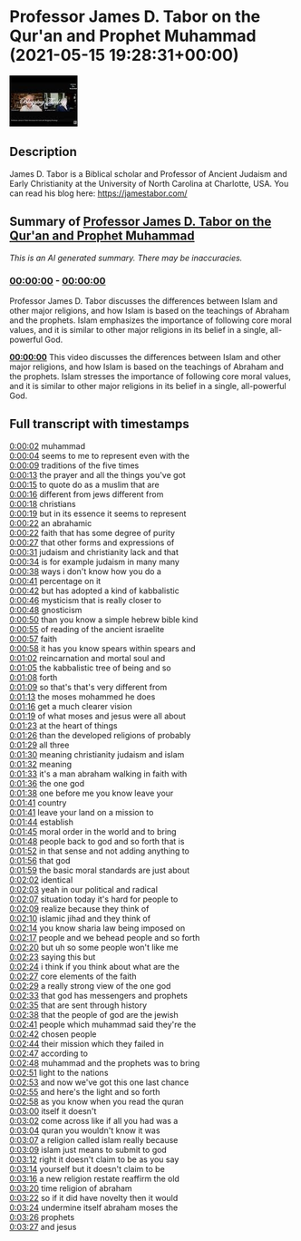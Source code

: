 # Professor James D. Tabor on the Qur'an and Prophet Muhammad (2021-05-15 19:28:31+00:00)

![alt Professor James D. Tabor on the Qur'an and Prophet Muhammad](Atz9V7iH91g.jpg "Professor James D. Tabor on the Qur'an and Prophet Muhammad")

## Description

James D. Tabor is a Biblical scholar and Professor of Ancient Judaism and Early Christianity at the University of North Carolina at Charlotte, USA. You can read his blog here: https://jamestabor.com/

## Summary of [Professor James D. Tabor on the Qur'an and Prophet Muhammad](https://www.youtube.com/watch?v=Atz9V7iH91g)


*This is an AI generated summary. There may be inaccuracies. [](/)*

### [00:00:00](https://www.youtube.com/watch?v=Atz9V7iH91g&t=0) - [00:00:00](https://www.youtube.com/watch?v=Atz9V7iH91g&t=0)

Professor James D. Tabor discusses the differences between Islam and other major religions, and how Islam is based on the teachings of Abraham and the prophets. Islam emphasizes the importance of following core moral values, and it is similar to other major religions in its belief in a single, all-powerful God.

**[00:00:00](https://www.youtube.com/watch?v=Atz9V7iH91g&t=0)** This video discusses the differences between Islam and other major religions, and how Islam is based on the teachings of Abraham and the prophets. Islam stresses the importance of following core moral values, and it is similar to other major religions in its belief in a single, all-powerful God.

## Full transcript with timestamps

[0:00:02](https://youtu.be/Atz9V7iH91g?t=2) muhammad  
[0:00:04](https://youtu.be/Atz9V7iH91g?t=4) seems to me to represent even with the  
[0:00:09](https://youtu.be/Atz9V7iH91g?t=9) traditions of the five times  
[0:00:13](https://youtu.be/Atz9V7iH91g?t=13) the prayer and all the things you've got  
[0:00:15](https://youtu.be/Atz9V7iH91g?t=15) to quote do as a muslim that are  
[0:00:16](https://youtu.be/Atz9V7iH91g?t=16) different from jews different from  
[0:00:18](https://youtu.be/Atz9V7iH91g?t=18) christians  
[0:00:19](https://youtu.be/Atz9V7iH91g?t=19) but in its essence it seems to represent  
[0:00:22](https://youtu.be/Atz9V7iH91g?t=22) an abrahamic  
[0:00:22](https://youtu.be/Atz9V7iH91g?t=22) faith that has some degree of purity  
[0:00:27](https://youtu.be/Atz9V7iH91g?t=27) that other forms and expressions of  
[0:00:31](https://youtu.be/Atz9V7iH91g?t=31) judaism and christianity lack and that  
[0:00:34](https://youtu.be/Atz9V7iH91g?t=34) is for example judaism in many many  
[0:00:38](https://youtu.be/Atz9V7iH91g?t=38) ways i don't know how you do a  
[0:00:41](https://youtu.be/Atz9V7iH91g?t=41) percentage on it  
[0:00:42](https://youtu.be/Atz9V7iH91g?t=42) but has adopted a kind of kabbalistic  
[0:00:46](https://youtu.be/Atz9V7iH91g?t=46) mysticism that is really closer to  
[0:00:48](https://youtu.be/Atz9V7iH91g?t=48) gnosticism  
[0:00:50](https://youtu.be/Atz9V7iH91g?t=50) than you know a simple hebrew bible kind  
[0:00:55](https://youtu.be/Atz9V7iH91g?t=55) of reading of the ancient israelite  
[0:00:57](https://youtu.be/Atz9V7iH91g?t=57) faith  
[0:00:58](https://youtu.be/Atz9V7iH91g?t=58) it has you know spears within spears and  
[0:01:02](https://youtu.be/Atz9V7iH91g?t=62) reincarnation and mortal soul and  
[0:01:05](https://youtu.be/Atz9V7iH91g?t=65) the kabbalistic tree of being and so  
[0:01:08](https://youtu.be/Atz9V7iH91g?t=68) forth  
[0:01:09](https://youtu.be/Atz9V7iH91g?t=69) so that's that's very different from  
[0:01:13](https://youtu.be/Atz9V7iH91g?t=73) the moses mohammed he does  
[0:01:16](https://youtu.be/Atz9V7iH91g?t=76) get a much clearer vision  
[0:01:19](https://youtu.be/Atz9V7iH91g?t=79) of what moses and jesus were all about  
[0:01:23](https://youtu.be/Atz9V7iH91g?t=83) at the heart of things  
[0:01:26](https://youtu.be/Atz9V7iH91g?t=86) than the developed religions of probably  
[0:01:29](https://youtu.be/Atz9V7iH91g?t=89) all three  
[0:01:30](https://youtu.be/Atz9V7iH91g?t=90) meaning christianity judaism and islam  
[0:01:32](https://youtu.be/Atz9V7iH91g?t=92) meaning  
[0:01:33](https://youtu.be/Atz9V7iH91g?t=93) it's a man abraham walking in faith with  
[0:01:36](https://youtu.be/Atz9V7iH91g?t=96) the one god  
[0:01:38](https://youtu.be/Atz9V7iH91g?t=98) one before me you know leave your  
[0:01:41](https://youtu.be/Atz9V7iH91g?t=101) country  
[0:01:41](https://youtu.be/Atz9V7iH91g?t=101) leave your land on a mission to  
[0:01:44](https://youtu.be/Atz9V7iH91g?t=104) establish  
[0:01:45](https://youtu.be/Atz9V7iH91g?t=105) moral order in the world and to bring  
[0:01:48](https://youtu.be/Atz9V7iH91g?t=108) people back to god and so forth that is  
[0:01:52](https://youtu.be/Atz9V7iH91g?t=112) in that sense and not adding anything to  
[0:01:56](https://youtu.be/Atz9V7iH91g?t=116) that god  
[0:01:59](https://youtu.be/Atz9V7iH91g?t=119) the basic moral standards are just about  
[0:02:02](https://youtu.be/Atz9V7iH91g?t=122) identical  
[0:02:03](https://youtu.be/Atz9V7iH91g?t=123) yeah in our political and radical  
[0:02:07](https://youtu.be/Atz9V7iH91g?t=127) situation today it's hard for people to  
[0:02:09](https://youtu.be/Atz9V7iH91g?t=129) realize because they think of  
[0:02:10](https://youtu.be/Atz9V7iH91g?t=130) islamic jihad and they think of  
[0:02:14](https://youtu.be/Atz9V7iH91g?t=134) you know sharia law being imposed on  
[0:02:17](https://youtu.be/Atz9V7iH91g?t=137) people and we behead people and so forth  
[0:02:20](https://youtu.be/Atz9V7iH91g?t=140) but uh so some people won't like me  
[0:02:23](https://youtu.be/Atz9V7iH91g?t=143) saying this but  
[0:02:24](https://youtu.be/Atz9V7iH91g?t=144) i think if you think about what are the  
[0:02:27](https://youtu.be/Atz9V7iH91g?t=147) core elements of the faith  
[0:02:29](https://youtu.be/Atz9V7iH91g?t=149) a really strong view of the one god  
[0:02:33](https://youtu.be/Atz9V7iH91g?t=153) that god has messengers and prophets  
[0:02:35](https://youtu.be/Atz9V7iH91g?t=155) that are sent through history  
[0:02:38](https://youtu.be/Atz9V7iH91g?t=158) that the people of god are the jewish  
[0:02:41](https://youtu.be/Atz9V7iH91g?t=161) people which muhammad said they're the  
[0:02:42](https://youtu.be/Atz9V7iH91g?t=162) chosen people  
[0:02:44](https://youtu.be/Atz9V7iH91g?t=164) their mission which they failed in  
[0:02:47](https://youtu.be/Atz9V7iH91g?t=167) according to  
[0:02:48](https://youtu.be/Atz9V7iH91g?t=168) muhammad and the prophets was to bring  
[0:02:51](https://youtu.be/Atz9V7iH91g?t=171) light to the nations  
[0:02:53](https://youtu.be/Atz9V7iH91g?t=173) and now we've got this one last chance  
[0:02:55](https://youtu.be/Atz9V7iH91g?t=175) and here's the light and so forth  
[0:02:58](https://youtu.be/Atz9V7iH91g?t=178) as you know when you read the quran  
[0:03:00](https://youtu.be/Atz9V7iH91g?t=180) itself it doesn't  
[0:03:02](https://youtu.be/Atz9V7iH91g?t=182) come across like if all you had was a  
[0:03:04](https://youtu.be/Atz9V7iH91g?t=184) quran you wouldn't know it was  
[0:03:07](https://youtu.be/Atz9V7iH91g?t=187) a religion called islam really because  
[0:03:09](https://youtu.be/Atz9V7iH91g?t=189) islam just means to submit to god  
[0:03:12](https://youtu.be/Atz9V7iH91g?t=192) right it doesn't claim to be as you say  
[0:03:14](https://youtu.be/Atz9V7iH91g?t=194) yourself but it doesn't claim to be  
[0:03:16](https://youtu.be/Atz9V7iH91g?t=196) a new religion restate reaffirm the old  
[0:03:20](https://youtu.be/Atz9V7iH91g?t=200) time religion of abraham  
[0:03:22](https://youtu.be/Atz9V7iH91g?t=202) so if it did have novelty then it would  
[0:03:24](https://youtu.be/Atz9V7iH91g?t=204) undermine itself abraham moses the  
[0:03:26](https://youtu.be/Atz9V7iH91g?t=206) prophets  
[0:03:27](https://youtu.be/Atz9V7iH91g?t=207) and jesus  
